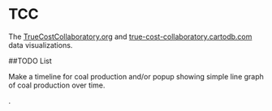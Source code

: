 # TCC

The [TrueCostCollaboratory.org](http://www.truecostcollaboratory.org/) and [true-cost-collaboratory.cartodb.com](https://true-cost-collaboratory.cartodb.com/dashboard/maps) data visualizations. 

##TODO List

Make a timeline for coal production and/or popup showing simple line graph of coal production over time.

.

